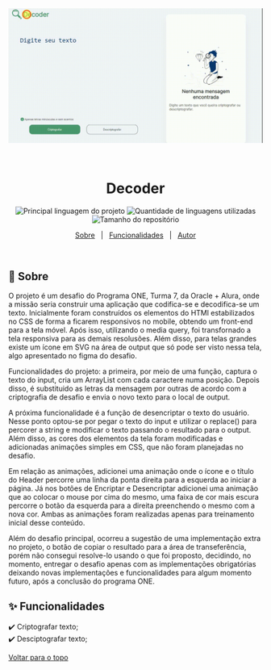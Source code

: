 <div align='center' id='top'>
<img src='./.github/projeto_decoder.gif' alt='app_name' />

&#xa0;

</div>

<h1 align='center'>Decoder</h1>

<p align='center'>

<img alt='Principal linguagem do projeto' src='https://img.shields.io/github/languages/top/fransilva0/decodificador-de-texto?color=56BEB8'>

<img alt='Quantidade de linguagens utilizadas' src='https://img.shields.io/github/languages/count/fransilva0/decodificador-de-texto?color=56BEB8'>

<img alt='Tamanho do repositório' src='https://img.shields.io/github/repo-size/fransilva0/decodificador-de-texto?color=56BEB8'>

<!-- <img alt='Github issues' src='https://img.shields.io/github/issues/{{github}}/{{repository}}?color=56BEB8' /> -->

<!-- <img alt='Github forks' src='https://img.shields.io/github/forks/{{github}}/{{repository}}?color=56BEB8' /> -->

<!-- <img alt='Github stars' src='https://img.shields.io/github/stars/{{github}}/{{repository}}?color=56BEB8' /> -->
</p>

<p align='center'>
<a href='#dart-sobre'>Sobre</a> &#xa0; | &#xa0;
<a href='#sparkles-funcionalidades'>Funcionalidades</a> &#xa0; | &#xa0;
<a href='https://github.com/layanneparente' target='_blank'>Autor</a>
</p>

<br>

## :dart: Sobre ##

<p>
  O projeto é um desafio do Programa ONE, Turma 7, da Oracle + Alura, onde a missão seria construir uma aplicação que codifica-se e decodifica-se um texto.
  Inicialmente foram construídos os elementos do HTMl estabilizados no CSS de forma a ficarem responsivos no mobile, obtendo um front-end para a tela móvel. Após isso, utilizando o media query, foi transfornado a tela responsiva para as demais resolusões. Além disso, para telas grandes existe um ícone em SVG na área de output que só pode ser visto nessa tela, algo apresentado no figma do desafio.
</p>
<p>
  Funcionalidades do projeto: a primeira, por meio de uma função, captura o texto do input, cria um ArrayList com cada caractere numa posição. Depois disso, é substituido as letras da mensagem por outras de acordo com a
  criptografia de desafio e envia o novo texto para o local de output.
</p>
<p>
  A próxima funcionalidade é a função de desencriptar o texto do usuário. Nesse ponto optou-se por pegar o texto do input e utilizar o replace() para percorer a string e modificar o texto passando o resultado para o output. Além disso, as cores dos elementos da tela foram modificadas e adicionadas animações simples em CSS, que não foram planejadas no desafio.
</p>
<p>
  Em relação as animações, adicionei uma animação onde o ícone e o título do Header percorre uma linha da ponta direita para a esquerda ao iniciar a página. Já nos botões de Encriptar e Desencriptar adicionei uma animação que ao colocar o mouse por cima do mesmo, uma faixa de cor mais escura percorre o botão da esquerda para a direita preenchendo o mesmo com a nova cor. Ambas as animações foram realizadas apenas para treinamento inicial desse conteúdo.
</p>
<p>
  Além do desafio principal, ocorreu a sugestão de uma implementação extra no projeto, o botão de copiar o resultado para a área de transeferência, porém não consegui resolve-lo usando o que foi proposto, decidindo, no momento, entregar o desafio apenas com as implementações obrigatórias deixando novas implementações e funcionalidades para algum momento futuro, após a conclusão do programa ONE.
</p>

## :sparkles: Funcionalidades ##

:heavy_check_mark: Criptografar texto;<br />
:heavy_check_mark: Desciptografar texto;<br />

<a href='#top'>Voltar para o topo</a>

